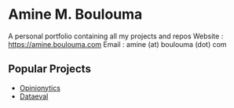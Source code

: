 # Amine M. Boulouma

A personal portfolio containing all my projects and repos
Website : https://amine.boulouma.com
Email : amine (at) boulouma (dot) com

## Popular Projects

* [Opinionytics](https://opinionytics.github.io/opinionytics/)
* [Dataeval](https://aminemboulouma.github.io/dataeval/)
